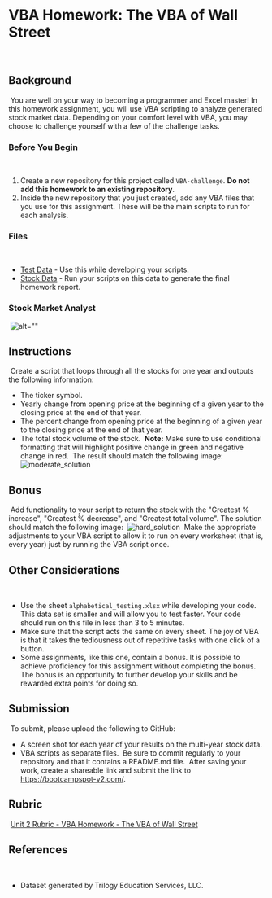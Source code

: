 # VBA Homework: The VBA of Wall Street
​
## Background
​
You are well on your way to becoming a programmer and Excel master! In this homework assignment, you will use VBA scripting to analyze generated stock market data. Depending on your comfort level with VBA, you may choose to challenge yourself with a few of the challenge tasks.
​
### Before You Begin
​
1. Create a new repository for this project called `VBA-challenge`. **Do not add this homework to an existing repository**.
​
2. Inside the new repository that you just created, add any VBA files that you use for this assignment. These will be the main scripts to run for each analysis.
​
### Files
​
* [Test Data](Resources/alphabetical_testing.xlsx) - Use this while developing your scripts.
​
* [Stock Data](Resources/Multiple_year_stock_data.xlsx) - Run your scripts on this data to generate the final homework report.
​
### Stock Market Analyst
​
![alt=""](Images/stockmarket.jpg)
​
## Instructions
​
Create a script that loops through all the stocks for one year and outputs the following information:
​
  * The ticker symbol.
​
  * Yearly change from opening price at the beginning of a given year to the closing price at the end of that year.
​
  * The percent change from opening price at the beginning of a given year to the closing price at the end of that year.
​
  * The total stock volume of the stock.
​
**Note:** Make sure to use conditional formatting that will highlight positive change in green and negative change in red.
​
The result should match the following image:
​
![moderate_solution](Images/moderate_solution.png)
​
## Bonus
​
Add functionality to your script to return the stock with the "Greatest % increase", "Greatest % decrease", and "Greatest total volume". The solution should match the following image:
​
![hard_solution](Images/hard_solution.png)
​
Make the appropriate adjustments to your VBA script to allow it to run on every worksheet (that is, every year) just by running the VBA script once.
​
## Other Considerations
​
* Use the sheet `alphabetical_testing.xlsx` while developing your code. This data set is smaller and will allow you to test faster. Your code should run on this file in less than 3 to 5 minutes.
​
* Make sure that the script acts the same on every sheet. The joy of VBA is that it takes the tediousness out of repetitive tasks with one click of a button.
​
* Some assignments, like this one, contain a bonus. It is possible to achieve proficiency for this assignment without completing the bonus. The bonus is an opportunity to further develop your skills and be rewarded extra points for doing so.
​
## Submission
​
To submit, please upload the following to GitHub:
​
  * A screen shot for each year of your results on the multi-year stock data.
​
  * VBA scripts as separate files.
​
Be sure to commit regularly to your repository and that it contains a README.md file.
​
After saving your work, create a shareable link and submit the link to <https://bootcampspot-v2.com/>.
​
## Rubric
​
[Unit 2 Rubric - VBA Homework - The VBA of Wall Street](https://docs.google.com/document/d/1OjDM3nyioVQ6nJkqeYlUK7SxQ3WZQvvV3T9MHCbnoWk/edit?usp=sharing)
​
## References
​
* Dataset generated by Trilogy Education Services, LLC.
